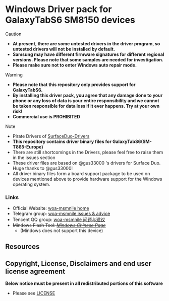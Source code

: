 
# Windows Driver pack for GalaxyTabS6 SM8150 devices

> [!Caution]
> - **At present, there are some untested drivers in the driver program, so untested drivers will not be installed by default.**
> - **Samsung may have different firmware signatures for different regional versions. Please note that some samples are needed for investigation.**
> - **Please make sure not to enter Windows auto repair mode.**

> [!WARNING]
> - **Please note that this repository only provides support for GalaxyTabS6.**
> - **By installing this driver pack, you agree that any damage done to your phone or any loss of data is your entire responsibility and we cannot be taken responsible for data loss if it ever happens. Try at your own risk!**
> - **Commercial use is PROHIBITED**

> [!NOTE]
> - Pirate Drivers of [SurfaceDuo-Drivers](https://github.com/WOA-Project/SurfaceDuo-Drivers) 
> - **This repository contains driver binary files for GalaxyTabS6(SM-T865-Europe)**
> - There are still shortcomings in the Drivers, please feel free to raise them in the issues section
> - These driver files are based on @gus33000 's drivers for Surface Duo. Huge thanks to @gus33000!
> - All driver binary files form a board support package to be used on devices mentioned above to provide hardware support for the Windows operating system.

### Links
  * Official Website: [woa-msmnile home](https://woa-msmnile.github.io/)
  * Telegram group: [woa-msmnile issues & advice](https://t.me/woa_msmnile_issues)
  * Tencent QQ group: [woa-msmnile 问题与建议](https://qm.qq.com/cgi-bin/qm/qr?k=r2Gb_eHElZq0T7Rczf4rnEMsMdX6gbvF&jump_from=webapi&authKey=L4/pvGXcxQQddJpzUoa3qEh6P4n/fbF88oPKuPh4L0EFIEj5cY1k06i2w78gA5m5)
  * ~~Mindows Flash Tool: *[Mindows Chinese Page](http://mindows.cn/)*~~
    * (Mindows does not support this device)

## Resources

## Copyright, License, Disclaimers and end user license agreement

**Below notice must be present in all redistributed portions of this software**
* Please see [LICENSE](LICENSE.md)
